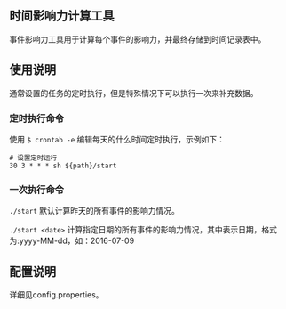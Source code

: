 ## 时间影响力计算工具
事件影响力工具用于计算每个事件的影响力，并最终存储到时间记录表中。

## 使用说明
通常设置的任务的定时执行，但是特殊情况下可以执行一次来补充数据。
### 定时执行命令
使用
`$ crontab -e`
编辑每天的什么时间定时执行，示例如下：
```
# 设置定时运行
30 3 * * * sh ${path}/start
```
### 一次执行命令
`./start`
默认计算昨天的所有事件的影响力情况。

`./start <date>`
计算指定日期<date>的所有事件的影响力情况，其中<date>表示日期，格式为:yyyy-MM-dd，如：2016-07-09
## 配置说明
详细见config.properties。


